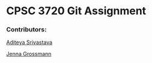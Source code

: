# CPSC 3720 Git Assignment

### Contributors:

[Aditeya Srivastava](https://github.com/aditeyaS)

[Jenna Grossmann](https://github.com/grossmannjenna) 